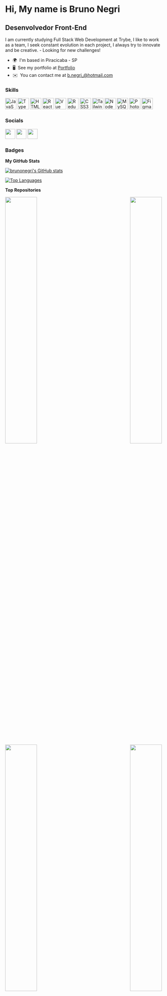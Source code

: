 Hi, My name is Bruno Negri
============================

Desenvolvedor Front-End
-----------------------

I am currently studying Full Stack Web Development at Trybe, I like to work as a team, I seek constant evolution in each project, I always try to innovate and be creative. - Looking for new challenges!

* 🌍  I'm based in Piracicaba - SP
* 🖥️  See my portfolio at [Portfolio](http://https://brunonegri.netlify.app/)
* ✉️  You can contact me at [b.negri\_@hotmail.com](mailto:b.negri_@hotmail.com)

### Skills

<p align="left">
<a href="https://developer.mozilla.org/en-US/docs/Web/JavaScript" target="_blank" rel="noreferrer"><img src="https://raw.githubusercontent.com/danielcranney/readme-generator/main/public/icons/skills/javascript-colored.svg" width="36" height="36" alt="JavaScript" /></a>
<a href="https://www.typescriptlang.org/" target="_blank" rel="noreferrer"><img src="https://raw.githubusercontent.com/danielcranney/readme-generator/main/public/icons/skills/typescript-colored.svg" width="36" height="36" alt="TypeScript" /></a>
<a href="https://developer.mozilla.org/en-US/docs/Glossary/HTML5" target="_blank" rel="noreferrer"><img src="https://raw.githubusercontent.com/danielcranney/readme-generator/main/public/icons/skills/html5-colored.svg" width="36" height="36" alt="HTML5" /></a>
<a href="https://reactjs.org/" target="_blank" rel="noreferrer"><img src="https://raw.githubusercontent.com/danielcranney/readme-generator/main/public/icons/skills/react-colored.svg" width="36" height="36" alt="React" /></a>
<a href="https://vuejs.org/" target="_blank" rel="noreferrer"><img src="https://raw.githubusercontent.com/danielcranney/readme-generator/main/public/icons/skills/vuejs-colored.svg" width="36" height="36" alt="Vue" /></a>
<a href="https://redux.js.org/" target="_blank" rel="noreferrer"><img src="https://raw.githubusercontent.com/danielcranney/readme-generator/main/public/icons/skills/redux-colored.svg" width="36" height="36" alt="Redux" /></a>
<a href="https://www.w3.org/TR/CSS/#css" target="_blank" rel="noreferrer"><img src="https://raw.githubusercontent.com/danielcranney/readme-generator/main/public/icons/skills/css3-colored.svg" width="36" height="36" alt="CSS3" /></a>
<a href="https://tailwindcss.com/" target="_blank" rel="noreferrer"><img src="https://raw.githubusercontent.com/danielcranney/readme-generator/main/public/icons/skills/tailwindcss-colored.svg" width="36" height="36" alt="TailwindCSS" /></a>
<a href="https://nodejs.org/en/" target="_blank" rel="noreferrer"><img src="https://raw.githubusercontent.com/danielcranney/readme-generator/main/public/icons/skills/nodejs-colored.svg" width="36" height="36" alt="NodeJS" /></a>
<a href="https://www.mysql.com/" target="_blank" rel="noreferrer"><img src="https://raw.githubusercontent.com/danielcranney/readme-generator/main/public/icons/skills/mysql-colored.svg" width="36" height="36" alt="MySQL" /></a>
<a href="https://www.adobe.com/uk/products/photoshop.html" target="_blank" rel="noreferrer"><img src="https://raw.githubusercontent.com/danielcranney/readme-generator/main/public/icons/skills/photoshop-colored.svg" width="36" height="36" alt="Photoshop" /></a>
<a href="https://www.figma.com/" target="_blank" rel="noreferrer"><img src="https://raw.githubusercontent.com/danielcranney/readme-generator/main/public/icons/skills/figma-colored.svg" width="36" height="36" alt="Figma" /></a>
</p>


### Socials

<p align="left"> <a href="https://discord.com/users/154432538557939712" target="_blank" rel="noreferrer"><img src="https://raw.githubusercontent.com/danielcranney/readme-generator/main/public/icons/socials/discord.svg" width="32" height="32" /></a> <a href="https://www.github.com/brunonegri" target="_blank" rel="noreferrer"><img src="https://raw.githubusercontent.com/danielcranney/readme-generator/main/public/icons/socials/github.svg" width="32" height="32" /></a> <a href="https://www.linkedin.com/in/bruno-negri-dev/" target="_blank" rel="noreferrer"><img src="https://raw.githubusercontent.com/danielcranney/readme-generator/main/public/icons/socials/linkedin.svg" width="32" height="32" /></a></p>

### Badges

<b>My GitHub Stats</b>

<a href="http://www.github.com/brunonegri"><img src="https://github-readme-stats.vercel.app/api?username=brunonegri&show_icons=true&hide=&count_private=true&title_color=ffffff&text_color=ffffff&icon_color=14b8a6&bg_color=000000&hide_border=true&show_icons=true" alt="brunonegri's GitHub stats" /></a>

<a href="https://github.com/brunonegri" align="left"><img src="https://github-readme-stats.vercel.app/api/top-langs/?username=brunonegri&langs_count=10&title_color=ffffff&text_color=ffffff&icon_color=14b8a6&bg_color=000000&hide_border=true&locale=en&custom_title=Top%20%Languages" alt="Top Languages" /></a>

<b>Top Repositories</b>

<div width="100%" align="center"><a href="https://github.com/brunonegri/Portfolio-v2.0" align="left"><img align="left" width="45%" src="https://github-readme-stats.vercel.app/api/pin/?username=brunonegri&repo=Portfolio-v2.0&title_color=ffffff&text_color=ffffff&icon_color=14b8a6&bg_color=000000&hide_border=true&locale=en" /></a><a href="https://github.com/brunonegri/App-Recipe-Baratie" align="right"><img align="right" width="45%" src="https://github-readme-stats.vercel.app/api/pin/?username=brunonegri&repo=App-Recipe-Baratie&title_color=ffffff&text_color=ffffff&icon_color=14b8a6&bg_color=000000&hide_border=true&locale=en" /></a></div><br /><br /><br /><br /><br /><br /><br />


<div width="100%" align="center"><a href="https://github.com/brunonegri/BrN-Trybe-Wallet" align="left"><img align="left" width="45%" src="https://github-readme-stats.vercel.app/api/pin/?username=brunonegri&repo=BrN-Trybe-Wallet&title_color=ffffff&text_color=ffffff&icon_color=14b8a6&bg_color=000000&hide_border=true&locale=en" /></a><a href="https://github.com/brunonegri/TriviaGame" align="right"><img align="right" width="45%" src="https://github-readme-stats.vercel.app/api/pin/?username=brunonegri&repo=TriviaGame&title_color=ffffff&text_color=ffffff&icon_color=14b8a6&bg_color=000000&hide_border=true&locale=en" /></a></div>
